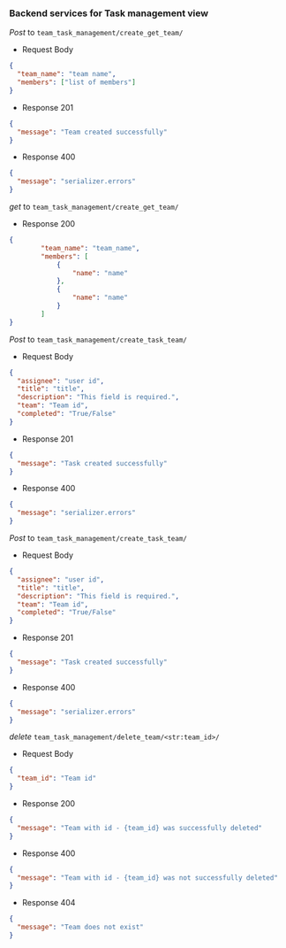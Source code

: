 ### Backend services for Task management view

_Post_ to `team_task_management/create_get_team/`

- Request Body

```json
{
  "team_name": "team name",
  "members": ["list of members"]
}
```

- Response 201

```json
{
  "message": "Team created successfully"
}
```

- Response 400

```json
{
  "message": "serializer.errors"
}
```

_get_ to `team_task_management/create_get_team/`

- Response 200

```json
{
		"team_name": "team_name",
		"members": [
			{
				"name": "name"
			},
			{
				"name": "name"
			}
		]
}


```

_Post_ to `team_task_management/create_task_team/`

- Request Body

```json
{
  "assignee": "user id",
  "title": "title",
  "description": "This field is required.",
  "team": "Team id",
  "completed": "True/False"
}
```

- Response 201

```json
{
  "message": "Task created successfully"
}
```

- Response 400

```json
{
  "message": "serializer.errors"
}
```
_Post_ to `team_task_management/create_task_team/`

- Request Body

```json
{
  "assignee": "user id",
  "title": "title",
  "description": "This field is required.",
  "team": "Team id",
  "completed": "True/False"
}
```

- Response 201

```json
{
  "message": "Task created successfully"
}
```

- Response 400

```json
{
  "message": "serializer.errors"
}
```
_delete_ `team_task_management/delete_team/<str:team_id>/`

- Request Body

```json
{
  "team_id": "Team id"
}
```

- Response 200

```json
{
  "message": "Team with id - {team_id} was successfully deleted"
}
```

- Response 400

```json
{
  "message": "Team with id - {team_id} was not successfully deleted"
}
```

- Response 404

```json
{
  "message": "Team does not exist"
}
```

